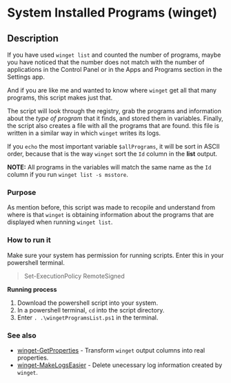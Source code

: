 # System Installed Programs (winget)

## Description

If you have used `winget list` and counted the number of programs, maybe you have noticed that the number does not match with the number of applications in the Control Panel or in the Apps and Programs section in the Settings app.

And if you are like me and wanted to know where `winget` get all that many programs, this script makes just that.

The script will look through the registry, grab the programs and information about the *type of program* that it finds, and stored them in variables. 
Finally, the script also creates a file with all the programs that are found. this file is written in a similar way in which `winget` writes its logs.

If you `echo` the most important variable `$allPrograms`, it will be sort in ASCII order, because that is the way `winget` sort the `Id` column in the **list** output.

**NOTE:** All programs in the variables will match the same name as the `Id` column if you run `winget list -s msstore`.

### Purpose

As mention before, this script was made to recopile and understand from where is that `winget` is obtaining information about the programs that are displayed when running `winget list`.

### How to run it

Make sure your system has permission for running scripts.
Enter this in your powershell terminal.
> Set-ExecutionPolicy RemoteSigned

**Running process**
1. Download the powershell script into your system.
2. In a powershell terminal, `cd` into the script directory.
3. Enter `. .\wingetProgramsList.ps1` in the terminal.

### See also

- [winget-GetProperties](https://github.com/shyguyCreate/winget-GetProperties) - Transform `winget` output columns into real properties.
- [winget-MakeLogsEasier](https://github.com/shyguyCreate/winget-MakeLogsEasier) - Delete unecessary log information created by `winget`.
